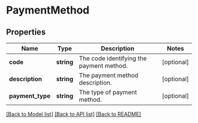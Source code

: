 # PaymentMethod

## Properties
Name | Type | Description | Notes
------------ | ------------- | ------------- | -------------
**code** | **string** | The code identifying the payment method. | [optional] 
**description** | **string** | The payment method description. | [optional] 
**payment_type** | **string** | The type of payment method. | [optional] 

[[Back to Model list]](../README.md#documentation-for-models) [[Back to API list]](../README.md#documentation-for-api-endpoints) [[Back to README]](../README.md)


